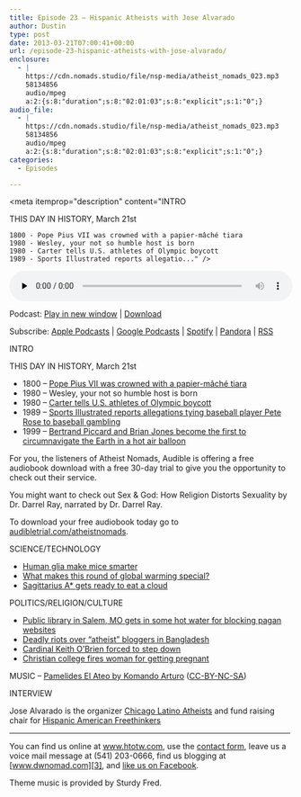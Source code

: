 ```yaml
---
title: Episode 23 – Hispanic Atheists with Jose Alvarado
author: Dustin
type: post
date: 2013-03-21T07:00:41+00:00
url: /episode-23-hispanic-atheists-with-jose-alvarado/
enclosure:
  - |
    https://cdn.nomads.studio/file/nsp-media/atheist_nomads_023.mp3
    58134856
    audio/mpeg
    a:2:{s:8:"duration";s:8:"02:01:03";s:8:"explicit";s:1:"0";}
audio_file:
  - |
    https://cdn.nomads.studio/file/nsp-media/atheist_nomads_023.mp3
    58134856
    audio/mpeg
    a:2:{s:8:"duration";s:8:"02:01:03";s:8:"explicit";s:1:"0";}
categories:
  - Episodes

---
```

<div itemscope itemtype="http://schema.org/AudioObject">
  <meta itemprop="name" content="Episode 23 – Hispanic Atheists with Jose Alvarado" />
  
  <meta itemprop="uploadDate" content="2013-03-21T01:00:41-06:00" />
  
  <meta itemprop="encodingFormat" content="audio/mpeg" />
  
  <meta itemprop="duration" content="PT2H01M03S" />
  
  <meta itemprop="description" content="INTRO

THIS DAY IN HISTORY, March 21st

 	1800 - Pope Pius VII was crowned with a papier-mâché tiara
 	1980 - Wesley, your not so humble host is born
 	1980 - Carter tells U.S. athletes of Olympic boycott
 	1989 - Sports Illustrated reports allegatio..." />
  
  <meta itemprop="contentUrl" content="https://dts.podtrac.com/redirect.mp3/cdn.nomads.studio/file/nsp-media/atheist_nomads_023.mp3" />
  
  <meta itemprop="contentSize" content="55.4" />
  </p> 
  
  <div class="powerpress_player" id="powerpress_player_8278">
    <audio class="wp-audio-shortcode" id="audio-5215-22" preload="none" style="width: 100%;" controls="controls"><source type="audio/mpeg" src="https://dts.podtrac.com/redirect.mp3/cdn.nomads.studio/file/nsp-media/atheist_nomads_023.mp3?_=22" /><a href="https://dts.podtrac.com/redirect.mp3/cdn.nomads.studio/file/nsp-media/atheist_nomads_023.mp3">https://dts.podtrac.com/redirect.mp3/cdn.nomads.studio/file/nsp-media/atheist_nomads_023.mp3</a></audio>
  </div>
</div>

<p class="powerpress_links powerpress_links_mp3">
  Podcast: <a href="https://dts.podtrac.com/redirect.mp3/cdn.nomads.studio/file/nsp-media/atheist_nomads_023.mp3" class="powerpress_link_pinw" target="_blank" title="Play in new window" onclick="return powerpress_pinw('https://htotw.com/?powerpress_pinw=5215-podcast');" rel="nofollow">Play in new window</a> | <a href="https://dts.podtrac.com/redirect.mp3/cdn.nomads.studio/file/nsp-media/atheist_nomads_023.mp3" class="powerpress_link_d" title="Download" rel="nofollow" download="atheist_nomads_023.mp3">Download</a>
</p>

<p class="powerpress_links powerpress_subscribe_links">
  Subscribe: <a href="https://podcasts.apple.com/us/podcast/humanists-take-on-the-world/id530050098?mt=2&ls=1" class="powerpress_link_subscribe powerpress_link_subscribe_itunes" target="_blank" title="Subscribe on Apple Podcasts" rel="nofollow">Apple Podcasts</a> | <a href="https://www.google.com/podcasts?feed=aHR0cDovL2F0aGVpc3Rub21hZHMubGlic3luLmNvbS9yc3M%3D" class="powerpress_link_subscribe powerpress_link_subscribe_googleplay" target="_blank" title="Subscribe on Google Podcasts" rel="nofollow">Google Podcasts</a> | <a href="https://open.spotify.com/show/3LzK2xZGike6Tc1GEMtMbr?si=LieN9SNuTpq96smuaUsH8A" class="powerpress_link_subscribe powerpress_link_subscribe_spotify" target="_blank" title="Subscribe on Spotify" rel="nofollow">Spotify</a> | <a href="https://www.pandora.com/podcast/atheist-nomads/PC:10122?corr=62071012&part=ug" class="powerpress_link_subscribe powerpress_link_subscribe_pandora" target="_blank" title="Subscribe on Pandora" rel="nofollow">Pandora</a> | <a href="https://htotw.com/feed/podcast/" class="powerpress_link_subscribe powerpress_link_subscribe_rss" target="_blank" title="Subscribe via RSS" rel="nofollow">RSS</a>
</p>

INTRO

THIS DAY IN HISTORY, March 21st

  * 1800 &#8211; <a href="http://en.wikipedia.org/wiki/Pope_Pius_VII" target="_blank" rel="noopener">Pope Pius VII was crowned with a papier-mâché tiara</a>
  * 1980 &#8211; Wesley, your not so humble host is born
  * 1980 &#8211; <a href="http://www.history.com/this-day-in-history/carter-tells-us-athletes-of-olympic-boycott" target="_blank" rel="noopener">Carter tells U.S. athletes of Olympic boycott</a>
  * 1989 &#8211; <a href="http://www.todayifoundout.com/index.php/2012/03/this-day-in-history-sports-illustrated-publishes-an-article-alleging-pete-rose-bet-on-major-league-baseball-games/" target="_blank" rel="noopener">Sports Illustrated reports allegations tying baseball player Pete Rose to baseball gambling</a>
  * 1999 &#8211; <a href="http://abcnews.go.com/Archives/video/march-21-1999-hot-air-balloon-record-9719438" target="_blank" rel="noopener">Bertrand Piccard and Brian Jones become the first to circumnavigate the Earth in a hot air balloon</a>

For you, the listeners of Atheist Nomads, Audible is offering a free audiobook download with a free 30-day trial to give you the opportunity to check out their service.

You might want to check out Sex & God: How Religion Distorts Sexuality by Dr. Darrel Ray, narrated by Dr. Darrel Ray.

To download your free audiobook today go to [audibletrial.com/atheistnomads][1].

SCIENCE/TECHNOLOGY

  * <a href="http://blogs.scientificamerican.com/guest-blog/2013/03/07/human-brain-cells-make-mice-smart/" target="_blank" rel="noopener">Human glia make mice smarter</a>
  * <a href="http://www.wvasfm.org/post/end-last-ice-age-rates-global-warming-amazing-and-atypical" target="_blank" rel="noopener">What makes this round of global warming special?</a>
  * <a href="http://www.scientificamerican.com/article.cfm?id=milky-ways-black-hole-gobbles" target="_blank" rel="noopener">Sagittarius A* gets ready to eat a cloud</a>

POLITICS/RELIGION/CULTURE

  * <a href="https://www.au.org/blogs/wall-of-separation/access-supplied-court-says-public-library-can-t-block-pagan-websites" target="_blank" rel="noopener">Public library in Salem, MO gets in some hot water for blocking pagan websites</a>
  * <a href="http://www.bangkokpost.com/news/asia/337264/deadly-bangladesh-clashes-over-atheist-bloggers" target="_blank" rel="noopener">Deadly riots over “atheist” bloggers in Bangladesh</a>
  * <a href="http://www.guardian.co.uk/world/2013/feb/23/cardinal-keith-o-brien-accused-inappropriate" target="_blank" rel="noopener">Cardinal Keith O’Brien forced to step down</a>
  * <a href="http://www.huffingtonpost.com/2013/03/01/teri-james-pregnant-woman-fired-premarital-sex-christian-school_n_2790085.html" target="_blank" rel="noopener">Christian college fires woman for getting pregnant</a>

MUSIC &#8211; <a href="http://www.jamendo.com/en/track/566431/komando-arturo-1-pamelides-el-ateo" target="_blank" rel="noopener">Pamelides El Ateo by Komando Arturo</a> ([CC-BY-NC-SA][2])

INTERVIEW

Jose Alvarado is the organizer <a href="http://www.meetup.com/The-Chicago-Latino-Atheists-Meetup-Group/" target="_blank" rel="noopener">Chicago Latino Atheists</a> and fund raising chair for <a href="http://hafree.org/" target="_blank" rel="noopener">Hispanic American Freethinkers</a>

<hr width="500" />

You can find us online at <a href="https://www.htotw.com/" target="_blank" rel="noopener">www.htotw.com</a>, use the [contact form](https://htotw.com/contact), leave us a voice mail message at (541) 203-0666, find us blogging at [www.dwnomad.com][3], and <a href="https://htotw.com/facebook" target="_blank" rel="noopener">like us on Facebook</a>.

Theme music is provided by Sturdy Fred.

 [1]: http://www.audibletrial.com/atheistnomads
 [2]: http://creativecommons.org/licenses/by-nc-sa/3.0/
 [3]: http://www.dwnomad.com/